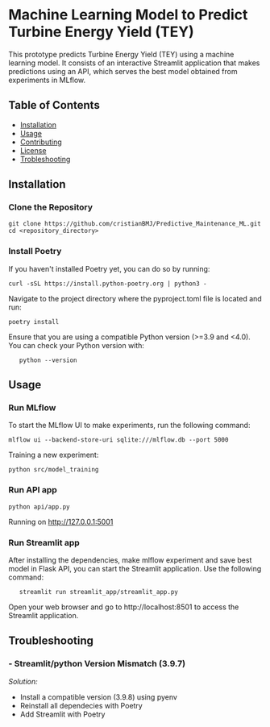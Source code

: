 # Machine Learning Model to Predict Turbine Energy Yield (TEY)

This prototype predicts Turbine Energy Yield (TEY) using a machine learning model. It consists of an interactive Streamlit application that makes predictions using an API, which serves the best model obtained from experiments in MLflow.


## Table of Contents

- [Installation](#installation)
- [Usage](#usage)
- [Contributing](#contributing)
- [License](#license)
- [Trobleshooting](#troubleshooting)
## Installation

### Clone the Repository 

    git clone https://github.com/cristianBMJ/Predictive_Maintenance_ML.git
    cd <repository_directory>

### Install Poetry

If you haven't installed Poetry yet, you can do so by running:

    curl -sSL https://install.python-poetry.org | python3 -

Navigate to the project directory where the pyproject.toml file is located and run:

    poetry install

Ensure that you are using a compatible Python version (>=3.9 and <4.0). You can check your Python version with:

       python --version

## Usage 

### Run MLflow

To start the MLflow UI to make experiments, run the following command:

    mlflow ui --backend-store-uri sqlite:///mlflow.db --port 5000

Training a new experiment:

    python src/model_training

### Run API app

    python api/app.py 

Running on http://127.0.0.1:5001


### Run Streamlit app


After installing the dependencies, make mlflow experiment and save best model in Flask API, you can start the Streamlit application. Use the following command:

       streamlit run streamlit_app/streamlit_app.py

Open your web browser and go to http://localhost:8501 to access the Streamlit application.


## Troubleshooting

### - Streamlit/python Version Mismatch (3.9.7)

*Solution:*

- Install a compatible version (3.9.8) using pyenv
- Reinstall all dependecies with Poetry
-  Add Streamlit with Poetry